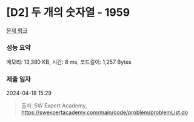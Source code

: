 # [D2] 두 개의 숫자열 - 1959 

[문제 링크](https://swexpertacademy.com/main/code/problem/problemDetail.do?contestProbId=AV5PpoFaAS4DFAUq) 

### 성능 요약

메모리: 13,380 KB, 시간: 8 ms, 코드길이: 1,257 Bytes

### 제출 일자

2024-04-18 15:29



> 출처: SW Expert Academy, https://swexpertacademy.com/main/code/problem/problemList.do
